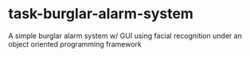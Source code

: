 # task-burglar-alarm-system
A simple burglar alarm system w/ GUI using facial recognition under an object oriented programming framework
